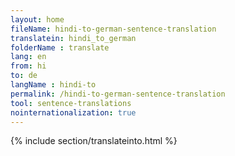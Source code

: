```yaml
---
layout: home
fileName: hindi-to-german-sentence-translation
translatein: hindi_to_german
folderName : translate
lang: en
from: hi
to: de
langName : hindi-to
permalink: /hindi-to-german-sentence-translation
tool: sentence-translations
nointernationalization: true
---
```

{% include section/translateinto.html %}
